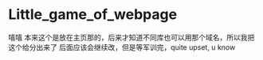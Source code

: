 # Little_game_of_webpage
嘻嘻
本来这个是放在主页那的，后来才知道不同库也可以用那个域名，所以我把这个给分出来了
后面应该会继续改，但是等军训完，quite upset, u know